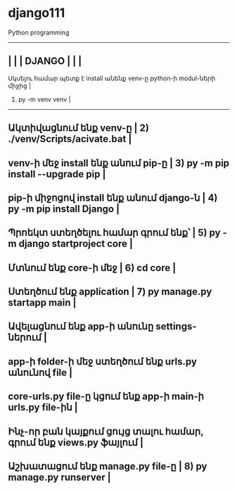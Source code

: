 # django111
Python programming



------------------------------------------------------------------------------------------------
|                                                                                              |
|                                         DJANGO                                               | 
|                                                                                              |
------------------------------------------------------------------------------------------------
Սկսելու համար պետք է install անենք venv-ը python-ի modul-ների միջից                            |
1) py -m venv venv                                                                             |
------------------------------------------------------------------------------------------------
Ակտիվացնում ենք venv-ը                                                                         |
2) ./venv/Scripts/acivate.bat                                                                  |
------------------------------------------------------------------------------------------------
venv-ի մեջ install ենք անում pip-ը                                                             |
3) py -m pip install --upgrade pip                                                             |
------------------------------------------------------------------------------------------------
pip-ի միջոցով install ենք անում django-ն                                                       |
4) py -m pip install Django                                                                    |
------------------------------------------------------------------------------------------------
Պրոեկտ ստեղծելու համար գրում ենք՝                                                              |
5) py -m django startproject core                                                              |
------------------------------------------------------------------------------------------------
Մտնում ենք core-ի մեջ                                                                          |
6) cd core                                                                                     |
------------------------------------------------------------------------------------------------
Ստեղծում ենք application                                                                       |
7) py manage.py startapp main                                                                  |
------------------------------------------------------------------------------------------------
Ավելացնում ենք app-ի անունը settings-ներում                                                    |
------------------------------------------------------------------------------------------------
app-ի folder-ի մեջ ստեղծում ենք urls.py անունով file                                           |
------------------------------------------------------------------------------------------------
core-urls.py file-ը կցում ենք app-ի main-ի urls.py file-ին                                     |                                  
------------------------------------------------------------------------------------------------
Ինչ-որ բան կայքում ցույց տալու համար, գրում ենք views.py ֆայլում                               |
------------------------------------------------------------------------------------------------
 Աշխատացում ենք manage.py file-ը                                                               |
8) py manage.py runserver                                                                      |
------------------------------------------------------------------------------------------------




